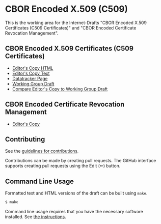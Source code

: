 # CBOR Encoded X.509 (C509)

This is the working area for the Internet-Drafts "CBOR Encoded X.509 Certificates (C509 Certificates)" and "CBOR Encoded Certificate Revocation Management".

## CBOR Encoded X.509 Certificates (C509 Certificates)

* [Editor's Copy HTML](https://cose-wg.github.io/CBOR-certificates/#go.draft-ietf-cose-cbor-encoded-cert.html)
* [Editor's Copy Text](https://cose-wg.github.io/CBOR-certificates/#go.draft-ietf-cose-cbor-encoded-cert.txt)
* [Datatracker Page](https://datatracker.ietf.org/doc/draft-ietf-cose-cbor-encoded-cert)
* [Working Group Draft](https://datatracker.ietf.org/doc/html/draft-ietf-cose-cbor-encoded-cert)
* [Compare Editor's Copy to Working Group Draft](https://cose-wg.github.io/CBOR-certificates/#go.draft-ietf-cose-cbor-encoded-cert.diff)

## CBOR Encoded Certificate Revocation Management

* [Editor's Copy](https://cose-wg.github.io/CBOR-certificates/#go.draft-cose-cbor-revocation-management.html)
<!--
* [Datatracker Page](https://datatracker.ietf.org/doc/draft-cose-cbor-revocation-management)
* [Individual Draft](https://datatracker.ietf.org/doc/html/draft-cose-cbor-revocation-management)
* [Compare Editor's Copy to Individual Draft](https://cose-wg.github.io/CBOR-certificates/#go.draft-cose-cbor-revocation-management.diff)
-->

## Contributing

See the
[guidelines for contributions](https://github.com/cose-wg/CBOR-certificates/blob/master/CONTRIBUTING.md).

Contributions can be made by creating pull requests.
The GitHub interface supports creating pull requests using the Edit (✏) button.


## Command Line Usage

Formatted text and HTML versions of the draft can be built using `make`.

```sh
$ make
```

Command line usage requires that you have the necessary software installed.  See
[the instructions](https://github.com/martinthomson/i-d-template/blob/main/doc/SETUP.md).

